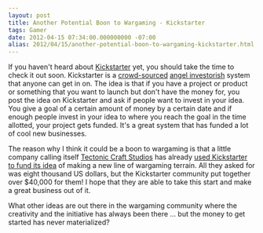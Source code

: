 ```yaml
---
layout: post
title: Another Potential Boon to Wargaming - Kickstarter
tags: Gamer
date: 2012-04-15 07:34:00.000000000 -07:00
alias: 2012/04/15/another-potential-boon-to-wargaming-kickstarter.html
---
```


If you haven't heard about [Kickstarter](http://www.kickstarter.com) yet, you should take the time to check it out soon.  Kickstarter is a [crowd-sourced](http://en.wikipedia.org/wiki/Crowdsourcing) [angel investorish](http://en.wikipedia.org/wiki/Angel_investor) system that anyone can get in on.  The idea is that if you have a project or product or something that you want to launch but don't have the money for, you post the idea on Kickstarter and ask if people want to invest in your idea.  You give a goal of a certain amount of money by a certain date and if enough people invest in your idea to where you reach the goal in the time allotted, your project gets funded.  It's a great system that has funded a lot of cool new businesses.

The reason why I think it could be a boon to wargaming is that a little company calling itself [Tectonic Craft Studios](http://tectoniccraftstudios.com/) has already [used Kickstarter to fund its idea](http://www.kickstarter.com/projects/101466427/tectonic-craft-studios-new-line-of-war-games-terra) of making a new line of wargaming terrain.  All they asked for was eight thousand US dollars, but the Kickstarter community put together over $40,000 for them!  I hope that they are able to take this start and make a great business out of it.

What other ideas are out there in the wargaming community where the creativity and the initiative has always been there ... but the money to get started has never materialized?
